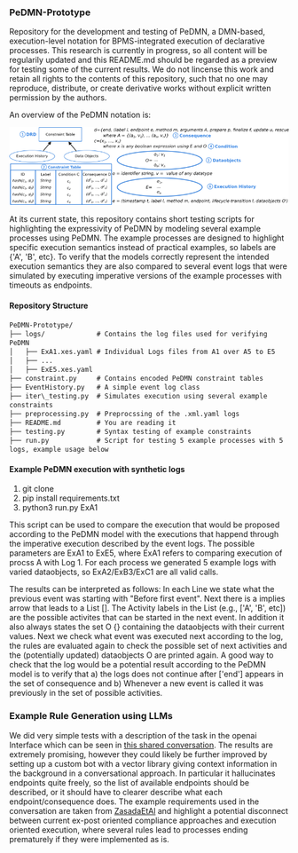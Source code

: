 ### PeDMN-Prototype

Repository for the development and testing of PeDMN, a DMN-based, execution-level notation for BPMS-integrated execution of declarative processes. This research is currently in progress, so all content will be regularily updated and this README.md should be regarded as a preview for testing some of the current results. We do not lincense this work and retain all rights to the contents of this repository, such that no one may reproduce, distribute, or create derivative works without explicit written permission by the authors. 

An overview of the PeDMN notation is:

![PeDMN-Overview](DemoImages/DRDV2.png)

At its current state, this repository contains short testing scripts for highlighting the expressivity of PeDMN by modeling several example processes using PeDMN. The example processes are designed to highlight specific execution semantics instead of practical examples, so labels are {'A', 'B', etc}. To verify that the models correctly represent the intended execution semantics they are also compared to several event logs that were simulated by executing imperative versions of the example processes with timeouts as endpoints.

#### Repository Structure
```
PeDMN-Prototype/
├── logs/             # Contains the log files used for verifying PeDMN
│   ├── ExA1.xes.yaml # Individual Logs files from A1 over A5 to E5
│   ├── ...
│   ├── ExE5.xes.yaml
├── constraint.py     # Contains encoded PeDMN constraint tables
├── EventHistory.py   # A simple event log class
├── iter\_testing.py  # Simulates execution using several example constraints
├── preprocessing.py  # Preprocssing of the .xml.yaml logs
├── README.md         # You are reading it 
├── testing.py        # Syntax testing of example constraints
├── run.py            # Script for testing 5 example processes with 5 logs, example usage below
```

#### Example PeDMN execution with synthetic logs 

1. git clone 
2. pip install requirements.txt
3. python3 run.py ExA1

This script can be used to compare the execution that would be proposed according to the PeDMN model with the executions that happend through the imperative execution described by the event logs. The possible parameters are ExA1 to ExE5, where ExA1 refers to comparing execution of procss A with Log 1. For each process we generated 5 example logs with varied dataobjects, so ExA2/ExB3/ExC1 are all valid calls.

The results can be interpreted as follows: In each Line we state what the previous event was starting with "Before first event". Next there is a implies arrow that leads to a List []. The Activity labels in the List (e.g., ['A', 'B', etc]) are the possible activites that can be started in the next event. In addition it also always states the set O {} containing the dataobjects with their current values. Next we check what event was executed next according to the log, the rules are evaluated again to check the possible set of next activities and the (potentially updated) dataobjects O are printed again. A good way to check that the log would be a potential result according to the PeDMN model is to verify that a) the logs does not continue after ['end'] appears in the set of consequence and b) Whenever a new event is called it was previously in the set of possible activities. 


### Example Rule Generation using LLMs
We did very simple tests with a description of the task in the openai Interface which can be seen in [this shared conversation](https://chatgpt.com/share/68a3166c-6f08-800f-a27a-3f8ae2f2b8b1). The results are extremely promising, however they could likely be further improved by setting up a custom bot with a vector library giving context information in the background in a conversational approach. In particular it hallucinates endpoints quite freely, so the list of available endpoints should be described, or it should have to clearer describe what each endpoint/consequence does. The example requirements used in the conversation are taken from [ZasadaEtAl](https://www.mdpi.com/2674-113X/2/1/4) and highlight a potential disconnect between current ex-post oriented compliance approaches and execution oriented execution, where several rules lead to processes ending prematurely if they were implemented as is. 
